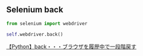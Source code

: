 ## Selenium back

```python
from selenium import webdriver

self.webdriver.back()
```

[【Python】back・・・ブラウザを履歴中で一段階戻す](http://www.seleniumqref.com/api/python/window_set/Python_back.html)
